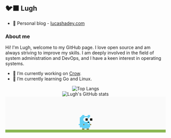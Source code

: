 ## 🐦‍⬛ Lugh

- 🚀 Personal blog - [lucashadey.com](https://lucashadey.com)

### About me

Hi! I'm Lugh, welcome to my GitHub page. I love open source and am always striving to improve my skills. I am deeply involved in the field of system administration and DevOps, and I have a keen interest in operating systems.

- 🔭 I’m currently working on [Crow](https://github.com/ARTSYS-H/crow).
- 🌱 I’m currently learning Go and Linux.

<div align="center">
  <img src="https://github-readme-stats.vercel.app/api/top-langs/?username=ARTSYS-H&layout=compact" alt="Top Langs">
</div>
<div align="center">
  <img src="https://github-readme-stats.vercel.app/api?username=ARTSYS-H&show_icons=true" alt="Lugh's GitHub stats">
</div>
<div align="center">
  <img src="./funny_gopher.gif" alt="Funny Gopher">
</div>

<!--
**ARTSYS-H/ARTSYS-H** is a ✨ _special_ ✨ repository because its `README.md` (this file) appears on your GitHub profile.

Here are some ideas to get you started:

- 🔭 I’m currently working on ...
- 🌱 I’m currently learning ...
- 👯 I’m looking to collaborate on ...
- 🤔 I’m looking for help with ...
- 💬 Ask me about ...
- 📫 How to reach me: ...
- 😄 Pronouns: ...
- ⚡ Fun fact: ...
-->
